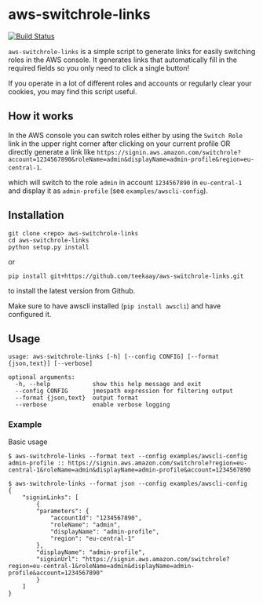 # aws-switchrole-links

[![Build Status](https://travis-ci.org/teekaay/aws-switchrole-links.svg?branch=master)](https://travis-ci.org/teekaay/aws-switchrole-links)

`aws-switchrole-links` is a simple script to generate links for easily switching
roles in the AWS console. It generates links that automatically fill
in the required fields so you only need to click a single button!

If you operate in a lot of different roles and accounts
or regularly clear your cookies, you may find this script useful.

## How it works

In the AWS console you can switch roles either by using the `Switch Role` link
in the upper right corner after clicking on your current profile OR directly
generate a link like
`https://signin.aws.amazon.com/switchrole?account=1234567890&roleName=admin&displayName=admin-profile&region=eu-central-1`.

which will switch to the role `admin` in account `1234567890` in `eu-central-1`
and display it as `admin-profile` (see `examples/awscli-config`).

## Installation

    git clone <repo> aws-switchrole-links
    cd aws-switchrole-links
    python setup.py install

or 
  
    pip install git+https://github.com/teekaay/aws-switchrole-links.git

to install the latest version from Github.

Make sure to have awscli installed (`pip install awscli`) and have configured
it.

## Usage

    usage: aws-switchrole-links [-h] [--config CONFIG] [--format {json,text}] [--verbose]

    optional arguments:
      -h, --help            show this help message and exit
      --config CONFIG       jmespath expression for filtering output
      --format {json,text}  output format
      --verbose             enable verbose logging

### Example

Basic usage
  
    $ aws-switchrole-links --format text --config examples/awscli-config
    admin-profile :: https://signin.aws.amazon.com/switchrole?region=eu-central-1&roleName=admin&displayName=admin-profile&account=1234567890

    $ aws-switchrole-links --format json --config examples/awscli-config
    {
        "signinLinks": [
            {
            "parameters": {
                "accountId": "1234567890",
                "roleName": "admin",
                "displayName": "admin-profile",
                "region": "eu-central-1"
            },
            "displayName": "admin-profile",
            "signinUrl": "https://signin.aws.amazon.com/switchrole?region=eu-central-1&roleName=admin&displayName=admin-profile&account=1234567890"
            }
        ]
    }
